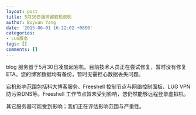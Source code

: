 ```yaml
---
layout: post
title: 5月30日服务器宕机说明
author: Boyuan Yang
date: '2015-06-01 16:22:02 +0800'
categories:
- LUG服务
tags: []
comments: []
---
```

blog 服务器于5月30日凌晨起宕机。目前技术人员正在尝试修复，暂时没有修复 ETA。您的博客数据均有备份，暂时无需担心数据丢失问题。

宕机影响范围包括科大博客服务、Freeshell 控制节点与网络控制面板、LUG VPN 防污染DNS等。Freeshell 工作节点暂未受到影响，您仍然能够远程登录虚拟机。

其它服务器可能受到影响；我们正在评估影响范围与严重性。
